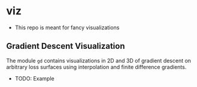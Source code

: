 # viz

- This repo is meant for fancy visualizations 

## Gradient Descent Visualization

The module `gd` contains visualizations in 2D and 3D of gradient descent on arbitrary loss surfaces using interpolation and finite difference gradients. 

- TODO: Example

